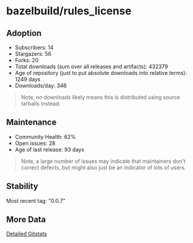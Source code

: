 # bazelbuild/rules_license

## Adoption

- Subscribers: 14
- Stargazers: 56
- Forks: 20
- Total downloads (sum over all releases and artifacts): 432379
- Age of repository (just to put absolute downloads into relative terms): 1249 days
- Downloads/day: 346

> Note, no downloads likely means this is distributed using source tarballs instead.

## Maintenance

- Community Health: 62%
- Open issues: 28
- Age of last release: 93 days

> Note, a large number of issues may indicate that maintainers don't correct defects, but might also
> just be an indicator of lots of users.

## Stability

Most recent tag: "0.0.7"

## More Data

[Detailed Gitstats](/bazel-catalog/gitstats/bazelbuild/rules_license)

